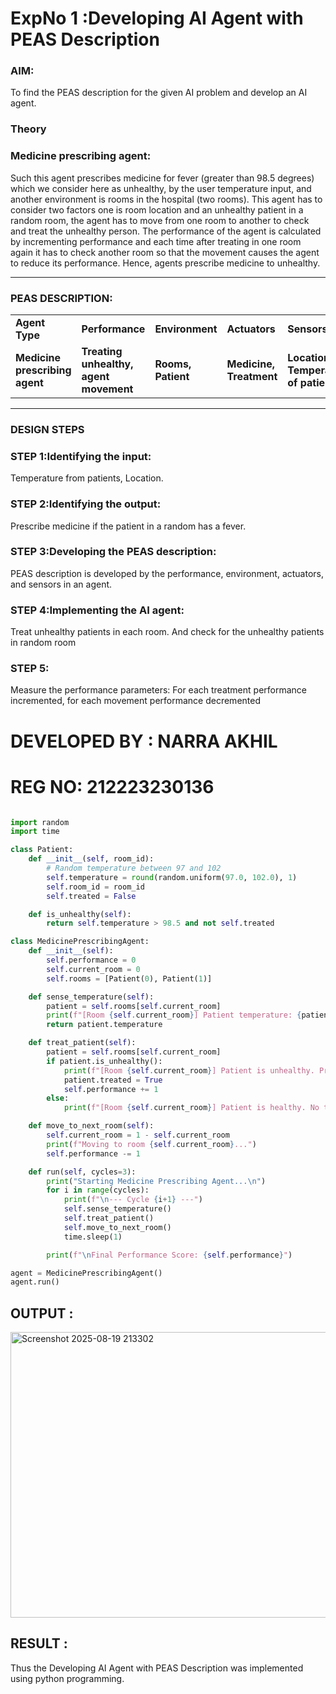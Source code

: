 <h1>ExpNo 1 :Developing AI Agent with PEAS Description</h1>
<h3>AIM:</h3>
<p>To find the PEAS description for the given AI problem and develop an AI agent.</p>
<h3>Theory</h3>
<h3>Medicine prescribing agent:</h3>
<p>Such this agent prescribes medicine for fever (greater than 98.5 degrees) which we consider here as unhealthy, by the user temperature input, and another environment is rooms in the hospital (two rooms). This agent has to consider two factors one is room location and an unhealthy patient in a random room, the agent has to move from one room to another to check and treat the unhealthy person. The performance of the agent is calculated by incrementing performance and each time after treating in one room again it has to check another room so that the movement causes the agent to reduce its performance. Hence, agents prescribe medicine to unhealthy.</p>
<hr>
<h3>PEAS DESCRIPTION:</h3>
<table>
  <tr>
    <td><strong>Agent Type</strong></td>
    <td><strong>Performance</strong></td>
     <td><strong>Environment</strong></td>
    <td><strong>Actuators</strong></td>
    <td><strong>Sensors</strong></td>
  </tr>
    <tr>
    <td><strong>Medicine prescribing agent</strong></td>
    <td><strong>Treating unhealthy, agent movement</strong></td>
     <td><strong>Rooms, Patient</strong></td>
    <td><strong>Medicine, Treatment</strong></td>
    <td><strong>Location, Temperature of patient</strong></td>
  </tr>
</table>
<hr>
<H3>DESIGN STEPS</H3>
<h3>STEP 1:Identifying the input:</h3>
<p>Temperature from patients, Location.</p>
<h3>STEP 2:Identifying the output:</h3>
<p>Prescribe medicine if the patient in a random has a fever.</p>
<h3>STEP 3:Developing the PEAS description:</h3>
<p>PEAS description is developed by the performance, environment, actuators, and sensors in an agent.</p>
<h3>STEP 4:Implementing the AI agent:</h3>
<p>Treat unhealthy patients in each room. And check for the unhealthy patients in random room</p>
<h3>STEP 5:</h3>
<p>Measure the performance parameters: For each treatment performance incremented, for each movement performance decremented</p>


# DEVELOPED BY : NARRA AKHIL
# REG NO: 212223230136
```python

import random
import time

class Patient:
    def __init__(self, room_id):
        # Random temperature between 97 and 102
        self.temperature = round(random.uniform(97.0, 102.0), 1)
        self.room_id = room_id
        self.treated = False

    def is_unhealthy(self):
        return self.temperature > 98.5 and not self.treated

class MedicinePrescribingAgent:
    def __init__(self):
        self.performance = 0
        self.current_room = 0
        self.rooms = [Patient(0), Patient(1)]

    def sense_temperature(self):
        patient = self.rooms[self.current_room]
        print(f"[Room {self.current_room}] Patient temperature: {patient.temperature}°F")
        return patient.temperature

    def treat_patient(self):
        patient = self.rooms[self.current_room]
        if patient.is_unhealthy():
            print(f"[Room {self.current_room}] Patient is unhealthy. Prescribing medicine...")
            patient.treated = True
            self.performance += 1
        else:
            print(f"[Room {self.current_room}] Patient is healthy. No treatment needed.")

    def move_to_next_room(self):
        self.current_room = 1 - self.current_room
        print(f"Moving to room {self.current_room}...")
        self.performance -= 1

    def run(self, cycles=3):
        print("Starting Medicine Prescribing Agent...\n")
        for i in range(cycles):
            print(f"\n--- Cycle {i+1} ---")
            self.sense_temperature()
            self.treat_patient()
            self.move_to_next_room()
            time.sleep(1)

        print(f"\nFinal Performance Score: {self.performance}")

agent = MedicinePrescribingAgent()
agent.run()

```
## OUTPUT :

<img width="1403" height="457" alt="Screenshot 2025-08-19 213302" src="https://github.com/user-attachments/assets/027afa1e-3832-4f2e-89fa-147871da3dab" />

## RESULT :
Thus the Developing AI Agent with PEAS Description was implemented using python programming.

